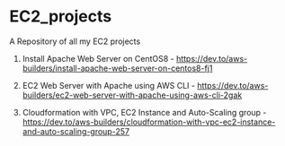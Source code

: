 # EC2_projects
A Repository of all my EC2 projects

1. Install Apache Web Server on CentOS8 - https://dev.to/aws-builders/install-apache-web-server-on-centos8-fj1

2. EC2 Web Server with Apache using AWS CLI - https://dev.to/aws-builders/ec2-web-server-with-apache-using-aws-cli-2gak

3. Cloudformation with VPC, EC2 Instance and Auto-Scaling group - https://dev.to/aws-builders/cloudformation-with-vpc-ec2-instance-and-auto-scaling-group-257


